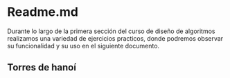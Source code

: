 # Readme.md

Durante lo largo de la primera sección del curso de diseño de algoritmos realizamos una variedad de ejercicios practicos, donde podremos observar su funcionalidad y su uso en el siguiente documento.

## Torres de hanoí



